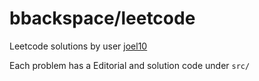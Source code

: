 # bbackspace/leetcode
Leetcode solutions by user [joel10](https://leetcode.com/joel10/)

Each problem has a Editorial and solution code under `src/`
